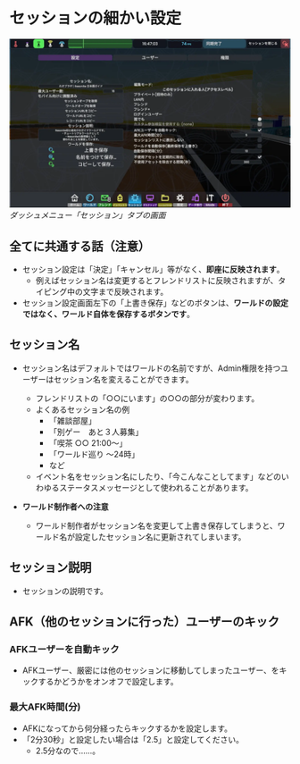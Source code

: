 # セッションの細かい設定
![セッション設定画面](../image/sessionSettings.webp)
*ダッシュメニュー「セッション」タブの画面*
## 全てに共通する話（注意）
- セッション設定は「決定」「キャンセル」等がなく、**即座に反映されます**。
  - 例えばセッション名は変更するとフレンドリストに反映されますが、タイピング中の文字まで反映されます。
- セッション設定画面左下の「上書き保存」などのボタンは、**ワールドの設定ではなく、ワールド自体を保存するボタンです**。
## セッション名
- セッション名はデフォルトではワールドの名前ですが、Admin権限を持つユーザーはセッション名を変えることができます。
  - フレンドリストの「○○にいます」の○○の部分が変わります。
  - よくあるセッション名の例
    - 「雑談部屋」
    - 「別ゲー　あと３人募集」
    - 「喫茶 ○○ 21:00～」
    - 「ワールド巡り ～24時」
    - など
  - イベント名をセッション名にしたり、「今こんなことしてます」などのいわゆるステータスメッセージとして使われることがあります。

- **ワールド制作者への注意**
  - ワールド制作者がセッション名を変更して上書き保存してしまうと、ワールド名が設定したセッション名に更新されてしまいます。
## セッション説明
- セッションの説明です。
## AFK（他のセッションに行った）ユーザーのキック
### AFKユーザーを自動キック
- AFKユーザー、厳密には他のセッションに移動してしまったユーザー、をキックするかどうかをオンオフで設定します。
### 最大AFK時間(分)
- AFKになってから何分経ったらキックするかを設定します。
- 「2分30秒」と設定したい場合は「2.5」と設定してください。
  - 2.5分なので……。